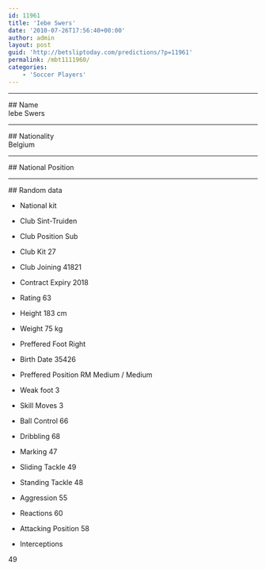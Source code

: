 ```yaml
---
id: 11961
title: 'Iebe Swers'
date: '2010-07-26T17:56:40+00:00'
author: admin
layout: post
guid: 'http://betsliptoday.com/predictions/?p=11961'
permalink: /mbt1111960/
categories:
    - 'Soccer Players'
---
```


- - - - - -

\## Name  
 Iebe Swers

- - - - - -

\## Nationality  
 Belgium

- - - - - -

\## National Position

- - - - - -

\## Random data

- National kit
- Club
 Sint-Truiden

- Club Position
 Sub

- Club Kit
 27

- Club Joining
 41821

- Contract Expiry
 2018

- Rating
 63

- Height
 183 cm

- Weight
 75 kg

- Preffered Foot
 Right

- Birth Date
 35426

- Preffered Position
 RM Medium / Medium

- Weak foot
 3

- Skill Moves
 3

- Ball Control
 66

- Dribbling
 68

- Marking
 47

- Sliding Tackle
 49

- Standing Tackle
 48

- Aggression
 55

- Reactions
 60

- Attacking Position
 58

- Interceptions

 49